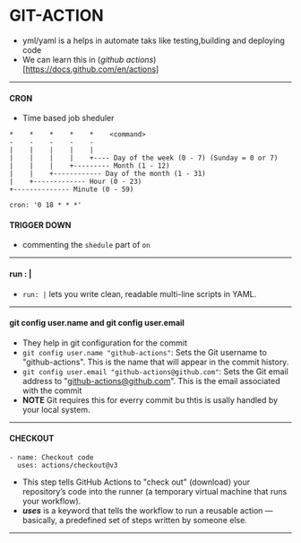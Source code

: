 # GIT-ACTION
- yml/yaml is a helps in automate taks like testing,building and deploying code 
- We can learn this in (*github actions*)[https://docs.github.com/en/actions]
---
#### CRON
- Time based job sheduler
```
*    *    *    *    *    <command>
-    -    -    -    - 
|    |    |    |    |
|    |    |    |    +---- Day of the week (0 - 7) (Sunday = 0 or 7)
|    |    |    +--------- Month (1 - 12)
|    |    +------------ Day of the month (1 - 31)
|    +------------- Hour (0 - 23)
+-------------- Minute (0 - 59)

```
```
cron: '0 18 * * *'
```
#### TRIGGER DOWN
- commenting the `shedule` part of `on`
---
#### run : |
- `run: |` lets you write clean, readable multi-line scripts in YAML.
---
#### git config user.name and git config user.email
- They help in git configuration for the commit
- `git config user.name "github-actions"`: Sets the Git username to "github-actions". This is the name that will appear in the commit history.
- `git config user.email "github-actions@github.com"`: Sets the Git email address to "github-actions@github.com". This is the email associated with the commit
- **NOTE** Git requires this for everry commit bu thtis is usally handled by your local system.
---
#### CHECKOUT
```
- name: Checkout code
  uses: actions/checkout@v3
```
- This step tells GitHub Actions to "check out" (download) your repository’s code into the runner (a temporary virtual machine that runs your workflow).
- ***uses*** is a keyword that tells the workflow to run a reusable action — basically, a predefined set of steps written by someone else.
---
